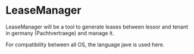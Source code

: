 # LeaseManager

LeaseManager will be a tool to generate leases between lessor and tenant in germany (Pachtvertraege) and manage it.

For compatibility between all OS, the language jave is used here. 
